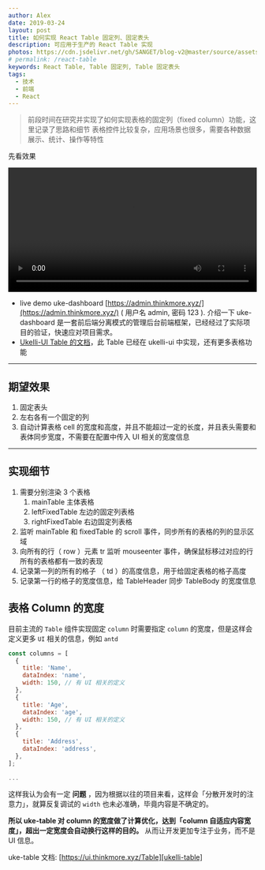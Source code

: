 ```yaml
---
author: Alex
date: 2019-03-24
layout: post
title: 如何实现 React Table 固定列、固定表头
description: 可应用于生产的 React Table 实现
photos: https://cdn.jsdelivr.net/gh/SANGET/blog-v2@master/source/assets/images/other/react-table.png
# permalink: /react-table
keywords: React Table, Table 固定列, Table 固定表头
tags: 
  - 技术
  - 前端
  - React
---
```


> 前段时间在研究并实现了如何实现表格的固定列（fixed column）功能，这里记录了思路和细节
> 表格控件比较复杂，应用场景也很多，需要各种数据展示、统计、操作等特性

先看效果

<escape>
  <video width="100%" controls>
    <source src="https://cdn.jsdelivr.net/gh/SANGET/blog-v2@master/source/assets/video/react-table-demo.mov" type="video/mp4">
    Your browser does not support the video tag.
  </video>
</escape>

- live demo uke-dashboard [https://admin.thinkmore.xyz/](https://admin.thinkmore.xyz/) ( 用户名 admin, 密码 123 ). 介绍一下 uke-dashboard 是一套前后端分离模式的管理后台前端框架，已经经过了实际项目的验证，快速应对项目需求。
- [Ukelli-UI Table 的文档][ukelli-table]，此 Table 已经在 ukelli-ui 中实现，还有更多表格功能

--------------

## 期望效果

1. 固定表头
2. 左右各有一个固定的列
3. 自动计算表格 cell 的宽度和高度，并且不能超过一定的长度，并且表头需要和表体同步宽度，不需要在配置中传入 UI 相关的宽度信息

--------------

## 实现细节

1. 需要分别渲染 3 个表格
    1. mainTable 主体表格
    2. leftFixedTable 左边的固定列表格
    3. rightFixedTable 右边固定列表格
2. 监听 mainTable 和 fixedTable 的 scroll 事件，同步所有的表格的列的显示区域
3. 向所有的行（ row ）元素 tr 监听 mouseenter 事件，确保鼠标移过对应的行所有的表格都有一致的表现
4. 记录第一列的所有的格子 （ td ）的高度信息，用于给固定表格的格子高度
5. 记录第一行的格子的宽度信息，给 TableHeader 同步 TableBody 的宽度信息

## 表格 Column 的宽度

目前主流的 `Table` 组件实现固定 `column` 时需要指定 `column` 的宽度，但是这样会定义更多 `UI` 相关的信息，例如 `antd`

```js
const columns = [
  {
    title: 'Name',
    dataIndex: 'name',
    width: 150, // 有 UI 相关的定义
  },
  {
    title: 'Age',
    dataIndex: 'age',
    width: 150, // 有 UI 相关的定义
  },
  {
    title: 'Address',
    dataIndex: 'address',
  },
];

...
```

这样我认为会有一定 __问题__ ，因为根据以往的项目来看，这样会「分散开发时的注意力」，就算反复调试的 `width` 也未必准确，毕竟内容是不确定的。

__所以 uke-table 对 column 的宽度做了计算优化，达到「column 自适应内容宽度」，超出一定宽度会自动换行这样的目的。__ 从而让开发更加专注于业务，而不是 UI 信息。

uke-table 文档: [https://ui.thinkmore.xyz/Table][ukelli-table]

[ukelli-table]:https://ui.thinkmore.xyz/Table
